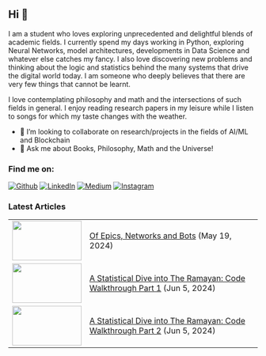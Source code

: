 ## Hi 👋

I am a student who loves exploring unprecedented and delightful blends of academic fields. I currently spend my days working in Python, exploring Neural Networks, model architectures, developments in Data Science and whatever else catches my fancy. I also love discovering new problems and thinking about the logic and statistics behind the many systems that drive the digital world today. I am someone who deeply believes that there are very few things that cannot be learnt.

I love contemplating philosophy and math and the intersections of such fields in general. I enjoy reading research papers in my leisure while I listen to songs for which my taste changes with the weather.

- 👯 I’m looking to collaborate on research/projects in the fields of AI/ML and Blockchain
- 💬 Ask me about Books, Philosophy, Math and the Universe!

### Find me on:

<a href="https://github.com/su-mana-s" target="_blank"><img alt="Github" src="https://img.shields.io/badge/GitHub-%2312100E.svg?&style=for-the-badge&logo=Github&logoColor=white" /></a>
<a href="https://www.linkedin.com/in/sumana-sridharan/" target="_blank"><img alt="LinkedIn" src="https://img.shields.io/badge/linkedin-%230077B5.svg?&style=for-the-badge&logo=linkedin&logoColor=white" /></a>
<a href="https://medium.com/@sumanasridharan" target="_blank"><img alt="Medium" src="https://img.shields.io/badge/medium-%FF69B4.svg?&style=for-the-badge&logo=medium&logoColor=white&color=black" /></a>
<a href="https://instagram.com/s_u.m_a.n_a" target="_blank"><img alt="Instagram" src="https://img.shields.io/badge/instagram-%FF69B4.svg?&style=for-the-badge&logo=instagram&logoColor=white&color=cd486b" /></a>

### Latest Articles
<table>
<!-- START --><tr>
  <td><a href="https://medium.com/@sumanasridharan/of-epics-networks-and-bots-79f48cdd3c3f"><img width="140px", height="80px" src="https://miro.medium.com/v2/resize:fit:1100/format:webp/0*5Ky8ysd5p5wnWHAE"></a></td>
<td><a href="https://medium.com/@sumanasridharan/of-epics-networks-and-bots-79f48cdd3c3f">Of Epics, Networks and Bots</a> (May 19, 2024)<br/></td></tr>
<!-- END -->
  
<!-- START --><tr>
  <td><a href="https://medium.com/@sumanasridharan/a-statistical-dive-into-the-ramayan-code-walkthrough-part-1-95f3d9e13e5a"><img width="140px", height="80px" src="https://miro.medium.com/v2/resize:fit:1100/format:webp/0*JLMg262T2qkTa7iw"></a></td>
<td><a href="https://medium.com/@sumanasridharan/a-statistical-dive-into-the-ramayan-code-walkthrough-part-1-95f3d9e13e5a">A Statistical Dive into The Ramayan: Code Walkthrough Part 1</a> (Jun 5, 2024)<br/></td></tr>
<!-- END -->

<!-- START --><tr>
  <td><a href="https://medium.com/@sumanasridharan/a-statistical-dive-into-the-ramayan-code-walkthrough-part-2-a0c6ad4f527f"><img width="140px" , height="80px" src="https://miro.medium.com/v2/resize:fit:1100/format:webp/0*Fs5tpxVmbpkPM9Ma"></a></td>
<td><a href="https://medium.com/@sumanasridharan/a-statistical-dive-into-the-ramayan-code-walkthrough-part-2-a0c6ad4f527f">A Statistical Dive into The Ramayan: Code Walkthrough Part 2</a> (Jun 5, 2024)<br/></td></tr>
<!-- END -->

</table>

  

